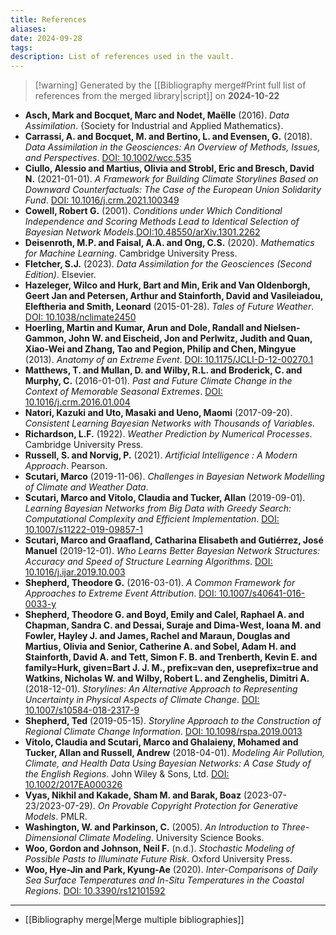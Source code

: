 ```yaml
---
title: References
aliases: 
date: 2024-09-28
tags: 
description: List of references used in the vault.
---
```

>[!warning] Generated by the [[Bibliography merge#Print full list of references from the merged library|script]] on **2024-10-22**

- **Asch, Mark and Bocquet, Marc and Nodet, Maëlle** (2016). *Data Assimilation*. {Society for Industrial and Applied Mathematics}. 
- **Carrassi, A. and Bocquet, M. and Bertino, L. and Evensen, G.** (2018). *Data Assimilation in the Geosciences: An Overview of Methods, Issues, and Perspectives*. [DOI: 10.1002/wcc.535](https://doi.org/10.1002/wcc.535)
- **Ciullo, Alessio and Martius, Olivia and Strobl, Eric and Bresch, David N.** (2021-01-01). *A Framework for Building Climate Storylines Based on Downward Counterfactuals: The Case of the European Union Solidarity Fund*. [DOI: 10.1016/j.crm.2021.100349](https://doi.org/10.1016/j.crm.2021.100349) 
- **Cowell, Robert G.** (2001). *Conditions under Which Conditional Independence and Scoring Methods Lead to Identical Selection of Bayesian Network Models*.[DOI:10.48550/arXiv.1301.2262](https://doi.org/10.48550/arXiv.1301.2262) 
- **Deisenroth, M.P. and Faisal, A.A. and Ong, C.S.** (2020). *Mathematics for Machine Learning*. Cambridge University Press. 
- **Fletcher, S.J.** (2023). *Data Assimilation for the Geosciences (Second Edition)*. Elsevier. 
- **Hazeleger, Wilco and Hurk, Bart and Min, Erik and Van Oldenborgh, Geert Jan and Petersen, Arthur and Stainforth, David and Vasileiadou, Eleftheria and Smith, Leonard** (2015-01-28). *Tales of Future Weather*. [DOI: 10.1038/nclimate2450](https://doi.org/10.1038/nclimate2450) 
- **Hoerling, Martin and Kumar, Arun and Dole, Randall and Nielsen-Gammon, John W. and Eischeid, Jon and Perlwitz, Judith and Quan, Xiao-Wei and Zhang, Tao and Pegion, Philip and Chen, Mingyue** (2013). *Anatomy of an Extreme Event*. [DOI: 10.1175/JCLI-D-12-00270.1](https://doi.org/10.1175/JCLI-D-12-00270.1) 
- **Matthews, T. and Mullan, D. and Wilby, R.L. and Broderick, C. and Murphy, C.** (2016-01-01). *Past and Future Climate Change in the Context of Memorable Seasonal Extremes*. [DOI: 10.1016/j.crm.2016.01.004](https://doi.org/10.1016/j.crm.2016.01.004) 
- **Natori, Kazuki and Uto, Masaki and Ueno, Maomi** (2017-09-20). *Consistent Learning Bayesian Networks with Thousands of Variables*. 
- **Richardson, L.F.** (1922). *Weather Prediction by Numerical Processes*. Cambridge University Press. 
- **Russell, S. and Norvig, P.** (2021). *Artificial Intelligence : A Modern Approach*. Pearson. 
- **Scutari, Marco** (2019-11-06). *Challenges in Bayesian Network Modelling of Climate and Weather Data*. 
- **Scutari, Marco and Vitolo, Claudia and Tucker, Allan** (2019-09-01). *Learning Bayesian Networks from Big Data with Greedy Search: Computational Complexity and Efficient Implementation*. [DOI: 10.1007/s11222-019-09857-1](https://doi.org/10.1007/s11222-019-09857-1) 
- **Scutari, Marco and Graafland, Catharina Elisabeth and Gutiérrez, José Manuel** (2019-12-01). *Who Learns Better Bayesian Network Structures: Accuracy and Speed of Structure Learning Algorithms*. [DOI: 10.1016/j.ijar.2019.10.003](https://doi.org/10.1016/j.ijar.2019.10.003) 
- **Shepherd, Theodore G.** (2016-03-01). *A Common Framework for Approaches to Extreme Event Attribution*. [DOI: 10.1007/s40641-016-0033-y](https://doi.org/10.1007/s40641-016-0033-y) 
- **Shepherd, Theodore G. and Boyd, Emily and Calel, Raphael A. and Chapman, Sandra C. and Dessai, Suraje and Dima-West, Ioana M. and Fowler, Hayley J. and James, Rachel and Maraun, Douglas and Martius, Olivia and Senior, Catherine A. and Sobel, Adam H. and Stainforth, David A. and Tett, Simon F. B. and Trenberth, Kevin E. and family=Hurk, given=Bart J. J. M., prefix=van den, useprefix=true and Watkins, Nicholas W. and Wilby, Robert L. and Zenghelis, Dimitri A.** (2018-12-01). *Storylines: An Alternative Approach to Representing Uncertainty in Physical Aspects of Climate Change*. [DOI: 10.1007/s10584-018-2317-9](https://doi.org/10.1007/s10584-018-2317-9) 
- **Shepherd, Ted** (2019-05-15). *Storyline Approach to the Construction of Regional Climate Change Information*. [DOI: 10.1098/rspa.2019.0013](https://doi.org/10.1098/rspa.2019.0013) 
- **Vitolo, Claudia and Scutari, Marco and Ghalaieny, Mohamed and Tucker, Allan and Russell, Andrew** (2018-04-01). *Modeling Air Pollution, Climate, and Health Data Using Bayesian Networks: A Case Study of the English Regions*. John Wiley \& Sons, Ltd. [DOI: 10.1002/2017EA000326](https://doi.org/10.1002/2017EA000326) 
- **Vyas, Nikhil and Kakade, Sham M. and Barak, Boaz** (2023-07-23/2023-07-29). *On Provable Copyright Protection for Generative Models*. PMLR. 
- **Washington, W. and Parkinson, C.** (2005). *An Introduction to Three-Dimensional Climate Modeling*. University Science Books. 
- **Woo, Gordon and Johnson, Neil F.** (n.d.). *Stochastic Modeling of Possible Pasts to Illuminate Future Risk*. Oxford University Press. 
- **Woo, Hye-Jin and Park, Kyung-Ae** (2020). *Inter-Comparisons of Daily Sea Surface Temperatures and In-Situ Temperatures in the Coastal Regions*. [DOI: 10.3390/rs12101592](https://doi.org/10.3390/rs12101592)

---

- [[Bibliography merge|Merge multiple bibliographies]]
